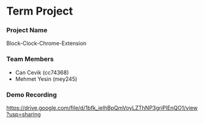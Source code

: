 # Term Project

### Project Name
Block-Clock-Chrome-Extension

### Team Members
- Can Cevik (cc74368)
- Mehmet Yesin (mey245)

### Demo Recording
https://drive.google.com/file/d/1bfk_ieIhBpQmVoyLZThNP3griPlEnQO1/view?usp=sharing